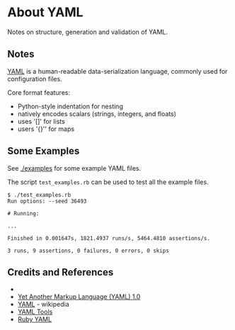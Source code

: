 # About YAML

Notes on structure, generation and validation of YAML.

## Notes

[YAML](https://en.wikipedia.org/wiki/YAML) is a human-readable data-serialization language, commonly used for configuration files.

Core format features:

* Python-style indentation for nesting
* natively encodes scalars (strings, integers, and floats)
* uses '[]' for lists
* users '{}'' for maps


## Some Examples

See [./examples](./examples) for  some example YAML files.

The script `test_examples.rb` can be used to test all the example files.

```
$ ./test_examples.rb
Run options: --seed 36493

# Running:

...

Finished in 0.001647s, 1821.4937 runs/s, 5464.4810 assertions/s.

3 runs, 9 assertions, 0 failures, 0 errors, 0 skips
```

## Credits and References

* [](https://yaml.org/)
* [Yet Another Markup Language (YAML) 1.0](https://yaml.org/spec/history/2001-12-10.html)
* [YAML](https://en.wikipedia.org/wiki/YAML) - wikipedia
* [YAML Tools](https://onlineyamltools.com/)
* [Ruby YAML](https://apidock.com/ruby/YAML)
